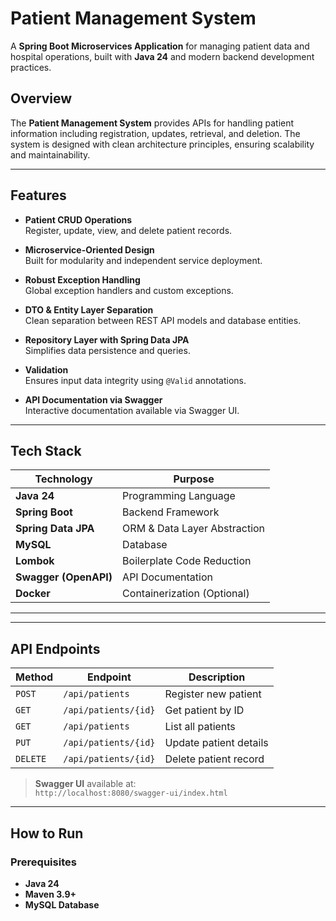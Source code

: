 # Patient Management System

A **Spring Boot Microservices Application** for managing patient data and hospital operations, built with **Java 24** and modern backend development practices.

## Overview

The **Patient Management System** provides APIs for handling patient information including registration, updates, retrieval, and deletion. The system is designed with clean architecture principles, ensuring scalability and maintainability.

---

## Features

- **Patient CRUD Operations**  
  Register, update, view, and delete patient records.

- **Microservice-Oriented Design**  
  Built for modularity and independent service deployment.

- **Robust Exception Handling**  
  Global exception handlers and custom exceptions.

- **DTO & Entity Layer Separation**  
  Clean separation between REST API models and database entities.

- **Repository Layer with Spring Data JPA**  
  Simplifies data persistence and queries.

- **Validation**  
  Ensures input data integrity using `@Valid` annotations.

- **API Documentation via Swagger**  
  Interactive documentation available via Swagger UI.

---

## Tech Stack

| Technology         | Purpose                          |
|-------------------|----------------------------------|
| **Java 24**        | Programming Language            |
| **Spring Boot**    | Backend Framework               |
| **Spring Data JPA**| ORM & Data Layer Abstraction    |
| **MySQL**          | Database                        |
| **Lombok**         | Boilerplate Code Reduction      |
| **Swagger (OpenAPI)** | API Documentation           |
| **Docker**         | Containerization (Optional)     |

---


---

## API Endpoints

| Method | Endpoint                | Description                     |
|---------|-------------------------|---------------------------------|
| `POST`  | `/api/patients`         | Register new patient           |
| `GET`   | `/api/patients/{id}`    | Get patient by ID              |
| `GET`   | `/api/patients`         | List all patients              |
| `PUT`   | `/api/patients/{id}`    | Update patient details         |
| `DELETE`| `/api/patients/{id}`    | Delete patient record          |

> **Swagger UI** available at:  
> `http://localhost:8080/swagger-ui/index.html`

---

## How to Run

### Prerequisites

- **Java 24**
- **Maven 3.9+**
- **MySQL Database**



